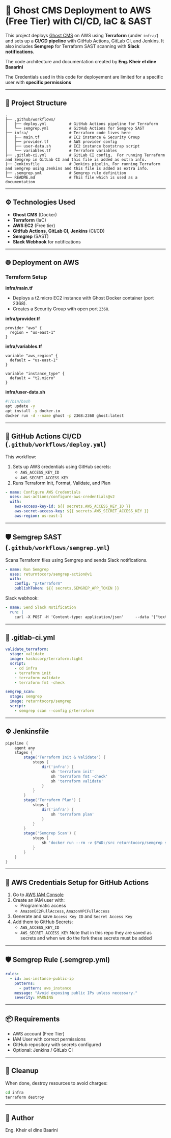 
# 🚀 Ghost CMS Deployment to AWS (Free Tier) with CI/CD, IaC & SAST

This project deploys [Ghost CMS](https://ghost.org/) on AWS using **Terraform** (under `infra/`) and sets up a **CI/CD pipeline** with GitHub Actions, GitLab CI, and Jenkins. It also includes **Semgrep** for Terraform SAST scanning with **Slack notifications**.

The code architecture and documentation created by **Eng. Kheir el dine Baaarini** 

The Credentials used in this code for deployement are limited for a specific user with **specific permissions**

---

## 🧱 Project Structure

```
.
├── .github/workflows/
│   ├── deploy.yml          # GitHub Actions pipeline for Terraform
│   └── semgrep.yml         # GitHub Actions for Semgrep SAST
├── infra/                  # Terraform code lives here
│   ├── main.tf             # EC2 instance & Security Group
│   ├── provider.tf         # AWS provider config
│   ├── user-data.sh        # EC2 instance bootstrap script
│   └── variables.tf        # Terraform variables
├── .gitlab-ci.yml          # GitLab CI config,  For running Terraform and Semgrep in GitLab CI and this file is added as extra info.
├── Jenkinsfile             # Jenkins pipelin, For running Terraform and Semgrep using Jenkins and this file is added as extra info.
├── .semgrep.yml            # Semgrep rule definition
└── README.md               # This file which is used as a documentation
```

---

## ⚙️ Technologies Used

- **Ghost CMS** (Docker)
- **Terraform** (IaC)
- **AWS EC2** (Free tier)
- **GitHub Actions**, **GitLab CI**, **Jenkins** (CI/CD)
- **Semgrep** (SAST)
- **Slack Webhook** for notifications

---

## 🌐 Deployment on AWS

### Terraform Setup

**infra/main.tf**
- Deploys a t2.micro EC2 instance with Ghost Docker container (port 2368).
- Creates a Security Group with open port `2368`.

**infra/provider.tf**
```hcl
provider "aws" {
  region = "us-east-1"
}
```

**infra/variables.tf**
```hcl
variable "aws_region" {
  default = "us-east-1"
}

variable "instance_type" {
  default = "t2.micro"
}
```

**infra/user-data.sh**
```bash
#!/bin/bash
apt update -y
apt install -y docker.io
docker run -d --name ghost -p 2368:2368 ghost:latest
```

---

## 🚀 GitHub Actions CI/CD (`.github/workflows/deploy.yml`)

This workflow:

1. Sets up AWS credentials using GitHub secrets:
   - `AWS_ACCESS_KEY_ID`
   - `AWS_SECRET_ACCESS_KEY`
2. Runs Terraform Init, Format, Validate, and Plan

```yaml
- name: Configure AWS Credentials
  uses: aws-actions/configure-aws-credentials@v2
  with:
    aws-access-key-id: ${{ secrets.AWS_ACCESS_KEY_ID }}
    aws-secret-access-key: ${{ secrets.AWS_SECRET_ACCESS_KEY }}
    aws-region: us-east-1
```

---

## 🛡️ Semgrep SAST (`.github/workflows/semgrep.yml`)

Scans Terraform files using Semgrep and sends Slack notifications.

```yaml
- name: Run Semgrep
  uses: returntocorp/semgrep-action@v1
  with:
    config: "p/terraform"
    publishToken: ${{ secrets.SEMGREP_APP_TOKEN }}
```

Slack webhook:
```yaml
- name: Send Slack Notification
  run: |
    curl -X POST -H 'Content-type: application/json'     --data '{"text":"🔒 Semgrep SAST scan completed. Review results in GitHub Actions."}'     ${{ secrets.SLACK_WEBHOOK_URL }}
```

---

## 🧪 .gitlab-ci.yml

```yaml
validate_terraform:
  stage: validate
  image: hashicorp/terraform:light
  script:
    - cd infra
    - terraform init
    - terraform validate
    - terraform fmt -check

semgrep_scan:
  stage: semgrep
  image: returntocorp/semgrep
  script:
    - semgrep scan --config p/terraform
```

---

## ⚙️ Jenkinsfile

```groovy
pipeline {
    agent any
    stages {
        stage('Terraform Init & Validate') {
            steps {
                dir('infra') {
                    sh 'terraform init'
                    sh 'terraform fmt -check'
                    sh 'terraform validate'
                }
            }
        }
        stage('Terraform Plan') {
            steps {
                dir('infra') {
                    sh 'terraform plan'
                }
            }
        }
        stage('Semgrep Scan') {
            steps {
                sh 'docker run --rm -v $PWD:/src returntocorp/semgrep semgrep scan --config p/terraform'
            }
        }
    }
}
```

---

## 🔑 AWS Credentials Setup for GitHub Actions

1. Go to [AWS IAM Console](https://console.aws.amazon.com/iam/)
2. Create an IAM user with:
   - Programmatic access
   - `AmazonEC2FullAccess`, `AmazonVPCFullAccess`
3. Generate and save `Access Key ID` and `Secret Access Key`
4. Add them to GitHub Secrets:
   - `AWS_ACCESS_KEY_ID`
   - `AWS_SECRET_ACCESS_KEY`
Note that in this repo they are saved as secrets and when we do the fork these secrets must be added
---

## 🛡️ Semgrep Rule (.semgrep.yml)

```yaml
rules:
  - id: aws-instance-public-ip
    patterns:
      - pattern: aws_instance
    message: "Avoid exposing public IPs unless necessary."
    severity: WARNING
```

---

## 📦 Requirements

- AWS account (Free Tier)
- IAM User with correct permissions
- GitHub repository with secrets configured
- Optional: Jenkins / GitLab CI

---

## 🧼 Cleanup

When done, destroy resources to avoid charges:

```bash
cd infra
terraform destroy
```

---

## 👤 Author

Eng. Kheir el dine Baarini
